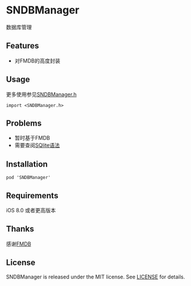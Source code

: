 # SNDBManager
数据库管理

## Features

- 对FMDB的高度封装

## Usage

更多使用参见[SNDBManager.h](https://github.com/snlo/SNDBManager/blob/master/SNDBManager/SNDBManager/SNDBManager.h)

```
import <SNDBManager.h>
```

## Problems

- 暂时基于FMDB
- 需要查阅[SQlite语法](http://www.runoob.com/sqlite/sqlite-alias.html)

## Installation

```
pod 'SNDBManager'
```

## Requirements

iOS 8.0 或者更高版本

## Thanks

感谢[FMDB](https://github.com/ccgus/fmdb)

## License

SNDBManager is released under the MIT license. See [LICENSE](https://github.com/snlo/SNDBManager/blob/master/LICENSE) for details.